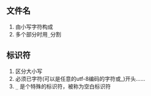 ## 文件名
1.  由小写字符构成
2.  多个部分时用`_`分割

## 标识符
1.  区分大小写
2.  必须已字符(可以是任意的utf-8编码的字符或_)开头......
3.  `_` 是个特殊的标识符，被称为空白标识符
